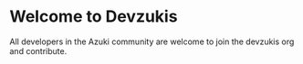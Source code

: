 # Welcome to Devzukis
All developers in the Azuki community are welcome to join the devzukis org and contribute.
